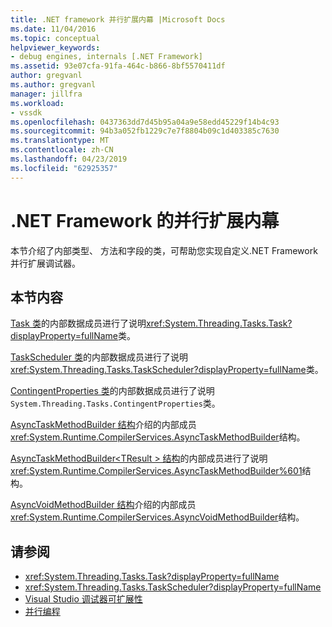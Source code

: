 ```yaml
---
title: .NET framework 并行扩展内幕 |Microsoft Docs
ms.date: 11/04/2016
ms.topic: conceptual
helpviewer_keywords:
- debug engines, internals [.NET Framework]
ms.assetid: 93e07cfa-91fa-464c-b866-8bf5570411df
author: gregvanl
ms.author: gregvanl
manager: jillfra
ms.workload:
- vssdk
ms.openlocfilehash: 0437363dd7d45b95a04a9e58edd45229f14b4c93
ms.sourcegitcommit: 94b3a052fb1229c7e7f8804b09c1d403385c7630
ms.translationtype: MT
ms.contentlocale: zh-CN
ms.lasthandoff: 04/23/2019
ms.locfileid: "62925357"
---
```

# <a name="parallel-extension-internals-for-the-net-framework"></a>.NET Framework 的并行扩展内幕
本节介绍了内部类型、 方法和字段的类，可帮助您实现自定义.NET Framework 并行扩展调试器。

## <a name="in-this-section"></a>本节内容
 [Task 类](../../extensibility/debugger/task-class-internal-members.md)的内部数据成员进行了说明<xref:System.Threading.Tasks.Task?displayProperty=fullName>类。

 [TaskScheduler 类](../../extensibility/debugger/taskscheduler-class-internal-members.md)的内部数据成员进行了说明<xref:System.Threading.Tasks.TaskScheduler?displayProperty=fullName>类。

 [ContingentProperties 类](../../extensibility/debugger/contingentproperties-class-internal-members.md)的内部数据成员进行了说明`System.Threading.Tasks.ContingentProperties`类。

 [AsyncTaskMethodBuilder 结构](../../extensibility/debugger/asynctaskmethodbuilder-structure-internal-members.md)介绍的内部成员<xref:System.Runtime.CompilerServices.AsyncTaskMethodBuilder>结构。

 [AsyncTaskMethodBuilder\<TResult > 结构](../../extensibility/debugger/asynctaskmethodbuilder-tresult-structure-internal-members.md)的内部成员进行了说明<xref:System.Runtime.CompilerServices.AsyncTaskMethodBuilder%601>结构。

 [AsyncVoidMethodBuilder 结构](../../extensibility/debugger/asyncvoidmethodbuilder-structure-internal-members.md)介绍的内部成员<xref:System.Runtime.CompilerServices.AsyncVoidMethodBuilder>结构。

## <a name="see-also"></a>请参阅
- <xref:System.Threading.Tasks.Task?displayProperty=fullName>
- <xref:System.Threading.Tasks.TaskScheduler?displayProperty=fullName>
- [Visual Studio 调试器可扩展性](../../extensibility/debugger/visual-studio-debugger-extensibility.md)
- [并行编程](/dotnet/standard/parallel-programming/index)